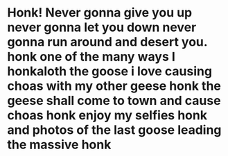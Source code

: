 # Honk! Never gonna give you up never gonna let you down never gonna run around and desert you. honk one of the many ways I honkaloth the goose i love causing choas with my other geese honk the geese shall come to town and cause choas honk enjoy my selfies honk and photos of the last goose leading the massive honk 
